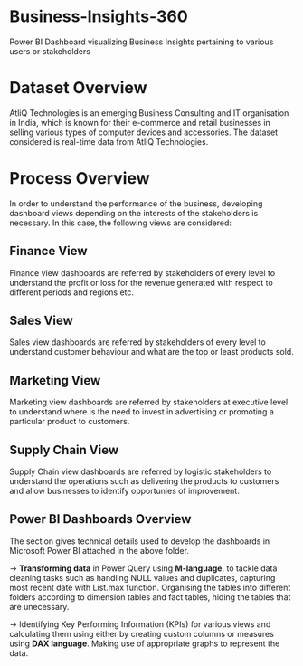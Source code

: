 # Business-Insights-360
Power BI Dashboard visualizing Business Insights pertaining to various users or stakeholders

# Dataset Overview
AtliQ Technologies is an emerging Business Consulting and IT organisation in India, which is known for their e-commerce and retail businesses in selling various types of computer devices and accessories. The dataset considered is real-time data from AtliQ Technologies. 

# Process Overview
In order to understand the performance of the business, developing dashboard views depending on the interests of the stakeholders is necessary. In this case, the following views are considered:

## Finance View 
Finance view dashboards are referred by stakeholders of every level to understand the profit or loss for the revenue generated with respect to different periods and regions etc.

## Sales View
Sales view dashboards are referred by stakeholders of every level to understand customer behaviour and what are the top or least products sold.

## Marketing View 
Marketing view dashboards are referred by stakeholders at executive level to understand where is the need to invest in advertising or promoting a particular product to customers.

## Supply Chain View 
Supply Chain view dashboards are referred by logistic stakeholders to understand the operations such as delivering the products to customers and allow businesses to identify opportunies of improvement.

## Power BI Dashboards Overview
The section gives technical details used to develop the dashboards in Microsoft Power BI attached in the above folder.
 
 -> **Transforming data** in Power Query using **M-language**, to tackle data cleaning tasks such as handling NULL values and duplicates, capturing most recent date with List.max 
    function. Organising the tables into different folders according to dimension tables and fact tables, hiding the tables that are unecessary.

 -> Identifying Key Performing Information (KPIs) for various views and calculating them using either by creating custom columns or measures using **DAX language**. Making use of 
    appropriate graphs to represent the data.
